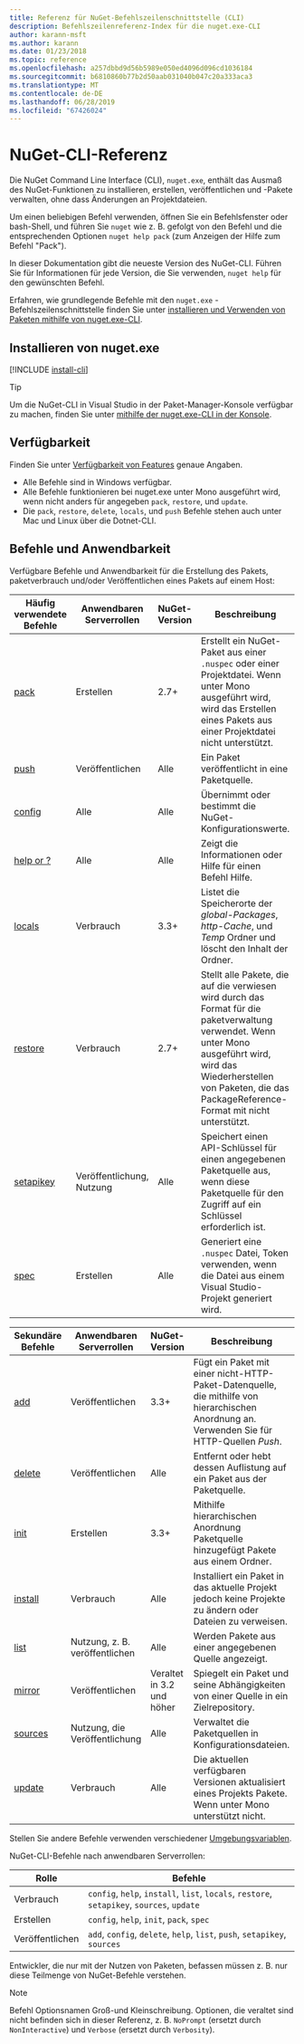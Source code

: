 ```yaml
---
title: Referenz für NuGet-Befehlszeilenschnittstelle (CLI)
description: Befehlszeilenreferenz-Index für die nuget.exe-CLI
author: karann-msft
ms.author: karann
ms.date: 01/23/2018
ms.topic: reference
ms.openlocfilehash: a257dbbd9d56b5989e050ed4096d096cd1036184
ms.sourcegitcommit: b6810860b77b2d50aab031040b047c20a333aca3
ms.translationtype: MT
ms.contentlocale: de-DE
ms.lasthandoff: 06/28/2019
ms.locfileid: "67426024"
---
```

# <a name="nuget-cli-reference"></a>NuGet-CLI-Referenz

Die NuGet Command Line Interface (CLI), `nuget.exe`, enthält das Ausmaß des NuGet-Funktionen zu installieren, erstellen, veröffentlichen und -Pakete verwalten, ohne dass Änderungen an Projektdateien.

Um einen beliebigen Befehl verwenden, öffnen Sie ein Befehlsfenster oder bash-Shell, und führen Sie `nuget` wie z. B. gefolgt von den Befehl und die entsprechenden Optionen `nuget help pack` (zum Anzeigen der Hilfe zum Befehl "Pack").

In dieser Dokumentation gibt die neueste Version des NuGet-CLI. Führen Sie für Informationen für jede Version, die Sie verwenden, `nuget help` für den gewünschten Befehl.

Erfahren, wie grundlegende Befehle mit den `nuget.exe` -Befehlszeilenschnittstelle finden Sie unter [installieren und Verwenden von Paketen mithilfe von nuget.exe-CLI](../consume-packages/install-use-packages-nuget-cli.md).

## <a name="installing-nugetexe"></a>Installieren von nuget.exe

[!INCLUDE [install-cli](../includes/install-cli.md)]

> [!Tip]
> Um die NuGet-CLI in Visual Studio in der Paket-Manager-Konsole verfügbar zu machen, finden Sie unter [mithilfe der nuget.exe-CLI in der Konsole](package-manager-console.md#using-the-nugetexe-cli-in-the-console).

## <a name="availability"></a>Verfügbarkeit

Finden Sie unter [Verfügbarkeit von Features](../install-nuget-client-tools.md#feature-availability) genaue Angaben.

- Alle Befehle sind in Windows verfügbar.
- Alle Befehle funktionieren bei nuget.exe unter Mono ausgeführt wird, wenn nicht anders für angegeben `pack`, `restore`, und `update`.
- Die `pack`, `restore`, `delete`, `locals`, und `push` Befehle stehen auch unter Mac und Linux über die Dotnet-CLI.

## <a name="commands-and-applicability"></a>Befehle und Anwendbarkeit

Verfügbare Befehle und Anwendbarkeit für die Erstellung des Pakets, paketverbrauch und/oder Veröffentlichen eines Pakets auf einem Host:

| Häufig verwendete Befehle | Anwendbaren Serverrollen | NuGet-Version | Beschreibung |
| --- | --- | --- | --- |
| [pack](cli-ref-pack.md) | Erstellen | 2.7+ | Erstellt ein NuGet-Paket aus einer `.nuspec` oder einer Projektdatei. Wenn unter Mono ausgeführt wird, wird das Erstellen eines Pakets aus einer Projektdatei nicht unterstützt. |
| [push](cli-ref-push.md) | Veröffentlichen | Alle | Ein Paket veröffentlicht in eine Paketquelle. |
| [config](cli-ref-config.md) | Alle | Alle | Übernimmt oder bestimmt die NuGet-Konfigurationswerte. |
| [help or ?](cli-ref-help.md) | Alle | Alle | Zeigt die Informationen oder Hilfe für einen Befehl Hilfe. |
| [locals](cli-ref-locals.md) | Verbrauch | 3.3+ | Listet die Speicherorte der *global-Packages*, *http-Cache*, und *Temp* Ordner und löscht den Inhalt der Ordner. |
| [restore](cli-ref-restore.md) | Verbrauch | 2.7+ | Stellt alle Pakete, die auf die verwiesen wird durch das Format für die paketverwaltung verwendet. Wenn unter Mono ausgeführt wird, wird das Wiederherstellen von Paketen, die das PackageReference-Format mit nicht unterstützt. |
| [setapikey](cli-ref-setapikey.md) | Veröffentlichung, Nutzung | Alle | Speichert einen API-Schlüssel für einen angegebenen Paketquelle aus, wenn diese Paketquelle für den Zugriff auf ein Schlüssel erforderlich ist. |
| [spec](cli-ref-spec.md) | Erstellen | Alle | Generiert eine `.nuspec` Datei, Token verwenden, wenn die Datei aus einem Visual Studio-Projekt generiert wird. |

| Sekundäre Befehle | Anwendbaren Serverrollen | NuGet-Version | Beschreibung |
| --- | --- | --- | --- |
| [add](cli-ref-add.md) | Veröffentlichen | 3.3+ | Fügt ein Paket mit einer nicht-HTTP-Paket-Datenquelle, die mithilfe von hierarchischen Anordnung an. Verwenden Sie für HTTP-Quellen *Push*. |
| [delete](cli-ref-delete.md) | Veröffentlichen | Alle | Entfernt oder hebt dessen Auflistung auf ein Paket aus der Paketquelle. |
| [init](cli-ref-init.md) | Erstellen | 3.3+ | Mithilfe hierarchischen Anordnung Paketquelle hinzugefügt Pakete aus einem Ordner. |
| [install](cli-ref-install.md) | Verbrauch | Alle | Installiert ein Paket in das aktuelle Projekt jedoch keine Projekte zu ändern oder Dateien zu verweisen. |
| [list](cli-ref-list.md) | Nutzung, z. B. veröffentlichen | Alle | Werden Pakete aus einer angegebenen Quelle angezeigt. |
| [mirror](cli-ref-mirror.md) | Veröffentlichen | Veraltet in 3.2 und höher | Spiegelt ein Paket und seine Abhängigkeiten von einer Quelle in ein Zielrepository. |
| [sources](cli-ref-sources.md) | Nutzung, die Veröffentlichung | Alle | Verwaltet die Paketquellen in Konfigurationsdateien. |
| [update](cli-ref-update.md) | Verbrauch | Alle | Die aktuellen verfügbaren Versionen aktualisiert eines Projekts Pakete. Wenn unter Mono unterstützt nicht. |

Stellen Sie andere Befehle verwenden verschiedener [Umgebungsvariablen](cli-ref-environment-variables.md).

NuGet-CLI-Befehle nach anwendbaren Serverrollen:

| Rolle | Befehle |
| --- | --- |
| Verbrauch | `config`, `help`, `install`, `list`, `locals`, `restore`, `setapikey`, `sources`, `update` |
| Erstellen | `config`, `help`, `init`, `pack`, `spec` |
| Veröffentlichen | `add`, `config`, `delete`, `help`, `list`, `push`, `setapikey`, `sources` |

Entwickler, die nur mit der Nutzen von Paketen, befassen müssen z. B. nur diese Teilmenge von NuGet-Befehle verstehen.

> [!Note]
> Befehl Optionsnamen Groß-und Kleinschreibung. Optionen, die veraltet sind nicht befinden sich in dieser Referenz, z. B. `NoPrompt` (ersetzt durch `NonInteractive`) und `Verbose` (ersetzt durch `Verbosity`).
